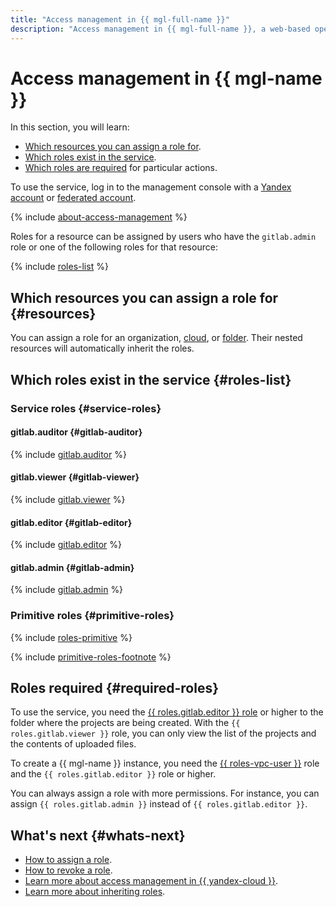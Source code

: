 ```yaml
---
title: "Access management in {{ mgl-full-name }}"
description: "Access management in {{ mgl-full-name }}, a web-based open-source DevOps lifecycle tool. This section describes the resources for which you can assign a role, the roles existing in the service, and the roles required to perform a particular action."
---
```


# Access management in {{ mgl-name }}

In this section, you will learn:
* [Which resources you can assign a role for](#resources).
* [Which roles exist in the service](#roles-list).
* [Which roles are required](#required-roles) for particular actions.


To use the service, log in to the management console with a [Yandex account](../../iam/concepts/users/accounts.md#passport) or [federated account](../../iam/concepts/users/accounts.md#saml-federation).


{% include [about-access-management](../../_includes/iam/about-access-management.md) %}

Roles for a resource can be assigned by users who have the `gitlab.admin` role or one of the following roles for that resource:

{% include [roles-list](../../_includes/iam/roles-list.md) %}

## Which resources you can assign a role for {#resources}

You can assign a role for an organization, [cloud](../../resource-manager/concepts/resources-hierarchy.md#cloud), or [folder](../../resource-manager/concepts/resources-hierarchy.md#folder). Their nested resources will automatically inherit the roles.

## Which roles exist in the service {#roles-list}

### Service roles {#service-roles}

#### gitlab.auditor {#gitlab-auditor}

{% include [gitlab.auditor](../../_roles/gitlab/auditor.md) %}

#### gitlab.viewer {#gitlab-viewer}

{% include [gitlab.viewer](../../_roles/gitlab/viewer.md) %}

#### gitlab.editor {#gitlab-editor}

{% include [gitlab.editor](../../_roles/gitlab/editor.md) %}

#### gitlab.admin {#gitlab-admin}

{% include [gitlab.admin](../../_roles/gitlab/admin.md) %}

### Primitive roles {#primitive-roles}

{% include [roles-primitive](../../_includes/roles-primitive.md) %}

{% include [primitive-roles-footnote](../../_includes/primitive-roles-footnote.md) %}

## Roles required {#required-roles}

To use the service, you need the [{{ roles.gitlab.editor }} role](../../iam/concepts/access-control/roles.md) or higher to the folder where the projects are being created. With the `{{ roles.gitlab.viewer }}` role, you can only view the list of the projects and the contents of uploaded files.

To create a {{ mgl-name }} instance, you need the [{{ roles-vpc-user }}](../../vpc/security/index.md#vpc-user) role and the `{{ roles.gitlab.editor }}` role or higher.

You can always assign a role with more permissions. For instance, you can assign `{{ roles.gitlab.admin }}` instead of `{{ roles.gitlab.editor }}`.


## What's next {#whats-next}

* [How to assign a role](../../iam/operations/roles/grant.md).
* [How to revoke a role](../../iam/operations/roles/revoke.md).
* [Learn more about access management in {{ yandex-cloud }}](../../iam/concepts/access-control/index.md).
* [Learn more about inheriting roles](../../resource-manager/concepts/resources-hierarchy.md#access-rights-inheritance).

